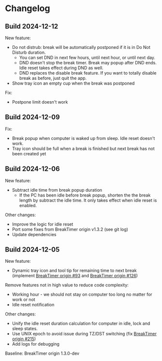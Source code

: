 # Changelog

## Build 2024-12-12

New feature:

- Do not distrub: break will be automatically postponed if it is in Do Not Disturb duration.
  - You can set DND in next few hours, until next hour, or until next day.
  - DND doesn't stop the break timer. Break may popup after DND ends. Idle reset takes effect during DND as well.
  - DND replaces the disable break feature. If you want to totally disable break as before, just quit the app.
- Show tray icon an empty cup when the break was postponed

Fix:

- Postpone limit doesn't work

## Build 2024-12-09

Fix:

- Break popup when computer is waked up from sleep. Idle reset doesn't work.
- Tray icon should be full when a break is finished but next break has not been created yet

## Build 2024-12-06

New feature:

- Subtract idle time from break popup duration
  - If the PC has been idle before break popup, shorten the the break length by subtract the idle time. It only takes effect when idle reset is enabled.

Other changes:

- Improve the logic for idle reset
- Port some fixes from BreakTimer origin v1.3.2 (see git log)
- Update dependencies

## Build 2024-12-05

New feature:

- Dynamic tray icon and tool tip for remaining time to next break (implement [BreakTimer origin #93](https://github.com/tom-james-watson/breaktimer-app/issues/93) and [BreakTimer origin #126](https://github.com/tom-james-watson/breaktimer-app/issues/126))

Remove features not in high value to reduce code complexity:

- Working hour - we should not stay on computer too long no matter for work or not
- Idle reset notification

Other changes:

- Unify the idle reset duration calculation for computer in idle, lock and sleep states.
- Use UNIX epoch to avoid issue during TZ/DST switching (fix [BreakTimer origin #215](https://github.com/tom-james-watson/breaktimer-app/issues/215))
- Add logs for debugging

Baseline: BreakTimer origin 1.3.0-dev
